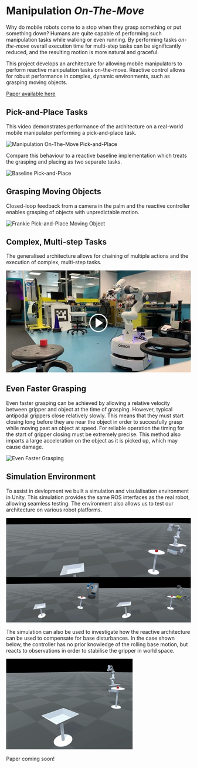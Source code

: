 # Manipulation *On-The-Move*
Why do mobile robots come to a stop when they grasp something or put something down? Humans are quite capable of performing such manipulation tasks while walking or even running. By performing tasks *on-the-move* overall execution time for multi-step tasks can be significantly reduced, and the resulting motion is more natural and graceful.

This project develops an architecture for allowing mobile manipulators to perform reactive manipulation tasks on-the-move. Reactive control allows for robust performance in complex, dynamic environments, such as grasping moving objects.

[Paper available here](https://arxiv.org/abs/2212.06991)

## Pick-and-Place Tasks
This video demonstrates performance of the architecture on a real-world mobile manipulator performing a pick-and-place task.

![Manipulation On-The-Move Pick-and-Place](gifs/FrankiePickPlace_2.gif)

Compare this behaviour to a reactive baseline implementation which treats the grasping and placing as two separate tasks. 

![Baseline Pick-and-Place](gifs/ReactiveBaselinePickAndPlace.gif)

## Grasping Moving Objects
Closed-loop feedback from a camera in the palm and the reactive controller enables grasping of objects with unpredictable motion. 

![Frankie Pick-and-Place Moving Object](gifs/FrankiePickPlaceDynamic2.gif)

## Complex, Multi-step Tasks
The generalised architecture allows for chaining of multiple actions and the execution of complex, multi-step tasks.

[![Frankie Pick-and-Place Loop](images/FrankieLoopThumbnailCropped.jpg)](https://www.youtube.com/watch?v=LWI3my7WtJI "Frankie Pick-and-Place Loop")

## Even Faster Grasping
Even faster grasping can be achieved by allowing a relative velocity between gripper and object at the time of grasping. However, typical antipodal grippers close relatively slowly. This means that they must start closing long before they are near the object in order to succesfully grasp while moving past an object at speed. For reliable operation the timing for the start of gripper closing must be extremely precise. This method also imparts a large acceleration on the object as it is picked up, which may cause damage. 

![Even Faster Grasping](gifs/FastGrasp.gif)


## Simulation Environment
To assist in devlopment we built a simulation and visulalisation environment in Unity. This simulation provides the same ROS interfaces as the real robot, allowing seamless testing. The environment also allows us to test our architecture on various robot platforms. 

![Unity Simulation](gifs/MotmSims.gif)

The simulation can also be used to investigate how the reactive architecture can be used to compensate for base disturbances. In the case shown below, the controller has no prior knowledge of the rolling base motion, but reacts to observations in order to stabilise the gripper in world space. 

![Simulation With Base Disturbances](gifs/RollingFrankie.gif)

Paper coming soon!
